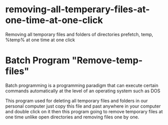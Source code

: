 # removing-all-temperary-files-at-one-time-at-one-click
Removing all temporary files and folders of directories prefetch, temp, %temp% at one time at one click
<h1>Batch Program "Remove-temp-files"</h1>
<p>Batch programming is a programming paradigm that can execute certain commands automatically at the level of an operating system such as DOS</p>
<p>This program used for deleting all temporary files and folders in our personal computer just copy this file and past anywhere in your computer and double click on it then this program going to remove temporary files at one time unlike open directories and removing files one by one.</p>
